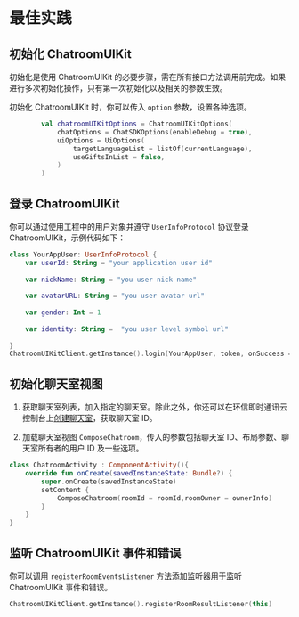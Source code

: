 # 最佳实践

## 初始化 ChatroomUIKit

初始化是使用 ChatroomUIKit 的必要步骤，需在所有接口方法调用前完成。如果进行多次初始化操作，只有第一次初始化以及相关的参数生效。

初始化 ChatroomUIKit 时，你可以传入 `option` 参数，设置各种选项。

```kotlin
 		val chatroomUIKitOptions = ChatroomUIKitOptions(
            chatOptions = ChatSDKOptions(enableDebug = true),
            uiOptions = UiOptions(
                targetLanguageList = listOf(currentLanguage),
                useGiftsInList = false,
            )
        )
```

## 登录 ChatroomUIKit

你可以通过使用工程中的用户对象并遵守 `UserInfoProtocol` 协议登录 ChatroomUIKit，示例代码如下：

```kotlin
class YourAppUser: UserInfoProtocol {
    var userId: String = "your application user id"
            
    var nickName: String = "you user nick name"
            
    var avatarURL: String = "you user avatar url"
            
    var gender: Int = 1
            
    var identity: String =  "you user level symbol url"
            
}
ChatroomUIKitClient.getInstance().login(YourAppUser, token, onSuccess = {}, onError = {code,error ->})
```

## 初始化聊天室视图

1. 获取聊天室列表，加入指定的聊天室。除此之外，你还可以在环信即时通讯云控制台上[创建聊天室](/product/enable_and_configure_IM.html#创建聊天室)，获取聊天室 ID。

2. 加载聊天室视图 `ComposeChatroom`，传入的参数包括聊天室 ID、布局参数、聊天室所有者的用户 ID 及一些选项。

```kotlin  
class ChatroomActivity : ComponentActivity(){
	override fun onCreate(savedInstanceState: Bundle?) {
		super.onCreate(savedInstanceState)
		setContent {
			ComposeChatroom(roomId = roomId,roomOwner = ownerInfo)
		}
	}
}
```

## 监听 ChatroomUIKit 事件和错误

你可以调用 `registerRoomEventsListener` 方法添加监听器用于监听 ChatroomUIKit 事件和错误。

```Kotlin
ChatroomUIKitClient.getInstance().registerRoomResultListener(this)
```